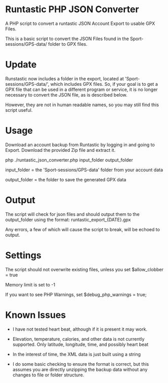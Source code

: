 # Runtastic PHP JSON Converter

A PHP script to convert a runtastic JSON Account Export to usable GPX Files.

This is a basic script to convert the JSON Files found in the Sport-sessions/GPS-data/ folder to GPX files. 

# Update

Runstastic now includes a folder in the export, located at 'Sport-sessions/GPS-data/', which includes GPX files. So, if your goal is to get a GPX file that can be used in a different program or service, it is no longer necessary to convert the JSON file, as is described below. 

However, they are not in human readable names, so you may still find this script useful.

# Usage

Download an account backup from Runtastic by logging in and going to Export. Download the provided Zip file and extract it. 

php ./runtastic_json_converter.php input_folder output_folder

input_folder = the 'Sport-sessions/GPS-data' folder from your account data

output_folder = the folder to save the generated GPX data

# Output

The script will check for json files and should output them to the output_folder using the format: runtastic_export_{DATE}.gpx

Any errors, a few of which will cause the script to break, will be echoed to output.

# Settings

The script should not overwrite existing files, unless you set $allow_clobber = true

Memory limit is set to -1

If you want to see PHP Warnings, set $debug_php_warnings = true;

# Known Issues

- I have not tested heart beat, although if it is present it may work.

- Elevation, temperature, calories, and other data is not currently supported. Only latitude, longitude, time, and possibly heart beat

- In the interest of time, the XML data is just built using a string

-  I do some basic checking to ensure the format is correct, but this assumes you are directly unzipping the backup data without any changes to file or folder structure. 


